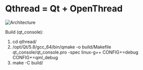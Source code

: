# Qthread = Qt + OpenThread
![Architecture](https://cloud.githubusercontent.com/assets/22163926/26624410/59df27ca-4623-11e7-8ea7-15b68b3f2f71.JPG)

Build (qt_console):
1. cd qthread/
2. /opt/Qt/5.8/gcc_64/bin/qmake -o build/Makefile qt_console/qt_console.pro -spec linux-g++ CONFIG+=debug CONFIG+=qml_debug
3. make -C build/
